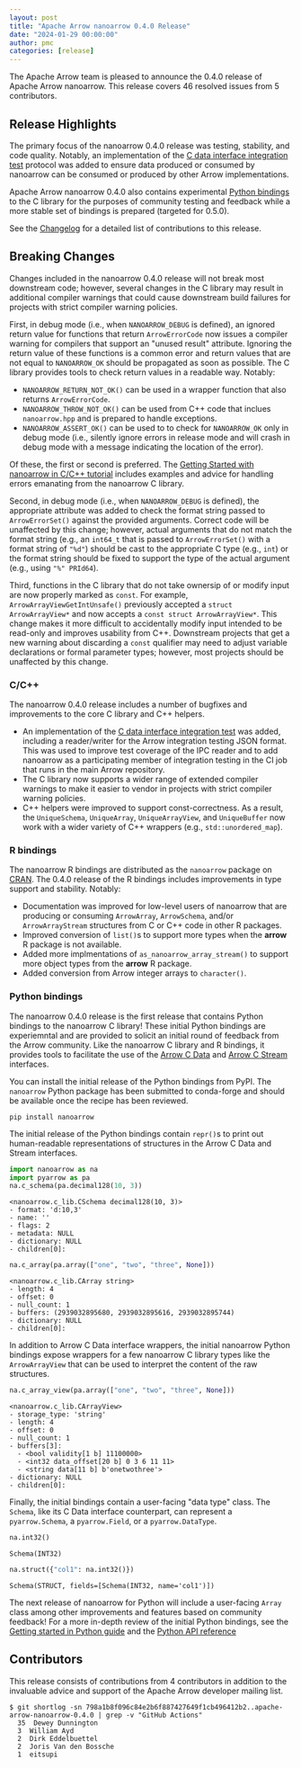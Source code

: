 ```yaml
---
layout: post
title: "Apache Arrow nanoarrow 0.4.0 Release"
date: "2024-01-29 00:00:00"
author: pmc
categories: [release]
---
```

<!--
{% comment %}
Licensed to the Apache Software Foundation (ASF) under one or more
contributor license agreements.  See the NOTICE file distributed with
this work for additional information regarding copyright ownership.
The ASF licenses this file to you under the Apache License, Version 2.0
(the "License"); you may not use this file except in compliance with
the License.  You may obtain a copy of the License at

http://www.apache.org/licenses/LICENSE-2.0

Unless required by applicable law or agreed to in writing, software
distributed under the License is distributed on an "AS IS" BASIS,
WITHOUT WARRANTIES OR CONDITIONS OF ANY KIND, either express or implied.
See the License for the specific language governing permissions and
limitations under the License.
{% endcomment %}
-->

The Apache Arrow team is pleased to announce the 0.4.0 release of
Apache Arrow nanoarrow. This release covers 46 resolved issues from
5 contributors.

## Release Highlights

The primary focus of the nanoarrow 0.4.0 release was testing, stability, and code
quality. Notably, an implementation of the
[C data interface integration test](https://arrow.apache.org/docs/format/Integration.html#example-c-data-interface)
protocol was added to ensure data produced or consumed by nanoarrow can be
consumed or produced by other Arrow implementations.

Apache Arrow nanoarrow 0.4.0 also contains experimental [Python bindings](#python-bindings)
to the C library for the purposes of community testing and feedback while a more stable
set of bindings is prepared (targeted for 0.5.0).

See the
[Changelog](https://github.com/apache/arrow-nanoarrow/blob/apache-arrow-nanoarrow-0.4.0/CHANGELOG.md)
for a detailed list of contributions to this release.

## Breaking Changes

Changes included in the nanoarrow 0.4.0 release will not break most downstream
code; however, several changes in the C library may result in additional compiler
warnings that could cause downstream build failures for projects with strict
compiler warning policies.

First, in debug mode (i.e., when `NANOARROW_DEBUG` is defined), an ignored return
value for functions that return `ArrowErrorCode` now issues a compiler warning
for compilers that support an "unused result" attribute. Ignoring the return value
of these functions is a common error and return values that are not
equal to `NANOARROW_OK` should be propagated as soon as possible. The C library
provides tools to check return values in a readable way. Notably:

- `NANOARROW_RETURN_NOT_OK()` can be used in a wrapper function that also returns
  `ArrowErrorCode`.
- `NANOARROW_THROW_NOT_OK()` can be used from C++ code that inclues `nanoarrow.hpp`
  and is prepared to handle exceptions.
- `NANOARROW_ASSERT_OK()` can be used to to check for `NANOARROW_OK` only in
  debug mode (i.e., silently ignore errors in release mode and will crash in
  debug mode with a message indicating the location of the error).

Of these, the first or second is preferred. The
[Getting Started with nanoarrow in C/C++ tutorial](https://arrow.apache.org/nanoarrow/main/getting-started/cpp.html#arrow-c-data-nanoarrow-interface-basics)
includes examples and advice for handling errors emanating from the nanoarrow C
library.

Second, in debug mode (i.e., when `NANOARROW_DEBUG` is defined), the appropriate
attribute was added to check the format string passed to `ArrowErrorSet()`
against the provided arguments. Correct code will be unaffected by this change;
however, actual arguments that do not match the format string (e.g., an `int64_t`
that is passed to `ArrowErrorSet()` with a format string of `"%d"`) should be
cast to the appropriate C type (e.g., `int`) or the format string should be fixed
to support the type of the actual argument (e.g., using `"%" PRId64`).

Third, functions in the C library that do not take ownersip of or modify input
are now properly marked as `const`. For example, `ArrowArrayViewGetIntUnsafe()`
previously accepted a `struct ArrowArrayView*` and now accepts a
`const struct ArrowArrayView*`. This change makes it more difficult to
accidentally modify input intended to be read-only and improves usability
from C++. Downstream projects that get a new warning about discarding a `const`
qualifier may need to adjust variable declarations or formal parameter types;
however, most projects should be unaffected by this change.

### C/C++

The nanoarrow 0.4.0 release includes a number of bugfixes and improvements
to the core C library and C++ helpers.

- An implementation of the
  [C data interface integration test](https://arrow.apache.org/docs/format/Integration.html#example-c-data-interface)
  was added, including a reader/writer for the Arrow integration testing JSON
  format. This was used to improve test coverage of the IPC reader and to
  add nanoarrow as a participating member of integration testing in the CI
  job that runs in the main Arrow repository.
- The C library now supports a wider range of extended compiler warnings to
  make it easier to vendor in projects with strict compiler warning policies.
- C++ helpers were improved to support const-correctness. As a result,
  the `UniqueSchema`, `UniqueArray`, `UniqueArrayView`, and `UniqueBuffer` now
  work with a wider variety of C++ wrappers (e.g., `std::unordered_map`).

### R bindings

The nanoarrow R bindings are distributed as the `nanoarrow` package on
[CRAN](https://cran.r-project.org/). The 0.4.0 release of the R bindings includes
improvements in type support and stability. Notably:

- Documentation was improved for low-level users of nanoarrow that are producing or
  consuming `ArrowArray`, `ArrowSchema`, and/or `ArrowArrayStream` structures
  from C or C++ code in other R packages.
- Improved conversion of `list()`s to support more types when the **arrow** R
  package is not available.
- Added more implmentations of `as_nanoarrow_array_stream()` to support more object
  types from the **arrow** R package.
- Added conversion from Arrow integer arrays to `character()`.

### Python bindings

The nanoarrow 0.4.0 release is the first release that contains Python bindings to the
nanoarrow C library! These initial Python bindings are experiemntal and are provided
to solicit an initial round of feedback from the Arrow community. Like the nanoarrow
C library and R bindings, it provides tools to facilitate the use of the
[Arrow C Data](https://arrow.apache.org/docs/format/CDataInterface.html)
and [Arrow C Stream](https://arrow.apache.org/docs/format/CStreamInterface.html)
interfaces.

You can install the initial release of the Python bindings from PyPI. The `nanoarrow`
Python package has been submitted to conda-forge and should be available once the
recipe has been reviewed.

```shell
pip install nanoarrow
```

The initial release of the Python bindings contain `repr()`s to print out human-readable
representations of structures in the Arrow C Data and Stream interfaces.

```python
import nanoarrow as na
import pyarrow as pa
na.c_schema(pa.decimal128(10, 3))
```

    <nanoarrow.c_lib.CSchema decimal128(10, 3)>
    - format: 'd:10,3'
    - name: ''
    - flags: 2
    - metadata: NULL
    - dictionary: NULL
    - children[0]:

```python
na.c_array(pa.array(["one", "two", "three", None]))
```

    <nanoarrow.c_lib.CArray string>
    - length: 4
    - offset: 0
    - null_count: 1
    - buffers: (2939032895680, 2939032895616, 2939032895744)
    - dictionary: NULL
    - children[0]:

In addition to Arrow C Data interface wrappers, the initial nanoarrow Python bindings expose
wrappers for a few nanoarrow C library types like the `ArrowArrayView` that can be used to
interpret the content of the raw structures.


```python
na.c_array_view(pa.array(["one", "two", "three", None]))
```

    <nanoarrow.c_lib.CArrayView>
    - storage_type: 'string'
    - length: 4
    - offset: 0
    - null_count: 1
    - buffers[3]:
      - <bool validity[1 b] 11100000>
      - <int32 data_offset[20 b] 0 3 6 11 11>
      - <string data[11 b] b'onetwothree'>
    - dictionary: NULL
    - children[0]:

Finally, the initial bindings contain a user-facing "data type" class. The `Schema`, like its
C Data interface counterpart, can represent a `pyarrow.Schema`, a `pyarrow.Field`, or a
`pyarrow.DataType`.

```python
na.int32()
```
    Schema(INT32)

```python
na.struct({"col1": na.int32()})
```

    Schema(STRUCT, fields=[Schema(INT32, name='col1')])

The next release of nanoarrow for Python will include a user-facing `Array` class among other
improvements and features based on community feedback! For a more in-depth review of the
initial Python bindings, see the
[Getting started in Python guide](https://arrow.apache.org/nanoarrow/latest/getting-started/python.html) and the
[Python API reference](https://arrow.apache.org/nanoarrow/latest/reference/python.html)

## Contributors

This release consists of contributions from 4 contributors in addition
to the invaluable advice and support of the Apache Arrow developer mailing list.

```console
$ git shortlog -sn 798a1b8f096c84e2b6f887427649f1cb496412b2..apache-arrow-nanoarrow-0.4.0 | grep -v "GitHub Actions"
  35  Dewey Dunnington
  3  William Ayd
  2  Dirk Eddelbuettel
  2  Joris Van den Bossche
  1  eitsupi
```
